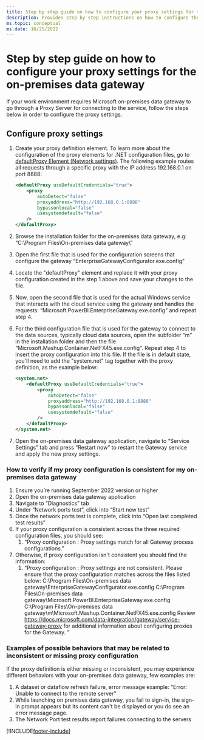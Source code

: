 ```yaml
---
title: Step by step guide on how to configure your proxy settings for the on-premises data gateway
description: Provides step by step instructions on how to configure the proxy settings for the on-premises data gateway.
ms.topic: conceptual
ms.date: 10/25/2022
---
```

# Step by step guide on how to configure your proxy settings for the on-premises data gateway

If your work environment requires Microsoft on-premises data gateway to go through a Proxy Server for connecting to the service, follow the steps below in order to configure the proxy settings.

## Configure proxy settings

1. Create your proxy definition element. To learn more about the configuration of the proxy elements for .NET configuration files, go to [defaultProxy Element (Network settings)](https://learn.microsoft.com/dotnet/framework/configure-apps/file-schema/network/defaultproxy-element-network-settings).
The following example routes all requests through a specific proxy with the IP address 192.168.0.1 on port 8888:

    ```xml
    <defaultProxy useDefaultCredentials="true">
        <proxy  
            autoDetect="false"  
            proxyaddress="http://192.168.0.1:8888"
            bypassonlocal="false"
            usesystemdefault="false"
        />
    </defaultProxy>
    ```

2. Browse the installation folder for the on-premises data gateway, e.g: “C:\Program Files\On-premises data gateway\”
3. Open the first file that is used for the configuration screens that configure the gateway “EnterpriseGatewayConfigurator.exe.config”
4. Locate the "defaultProxy" element and replace it with your proxy configuration created in the step 1 above and save your changes to the file.
5. Now, open the second file that is used for the actual Windows service that interacts with the cloud service using the gateway and handles the requests: “Microsoft.PowerBI.EnterpriseGateway.exe.config” and repeat step 4.
6. For the third configuration file that is used for the gateway to connect to the data sources, typically cloud data sources, open the subfolder “m” in the installation folder and then the file “Microsoft.Mashup.Container.NetFX45.exe.config”. Repeat step 4 to insert the proxy configuration into this file.
   If the file is in default state, you'll need to add the "system.net" tag together with the proxy definition, as the example below:

    ```xml
    <system.net>
        <defaultProxy useDefaultCredentials="true">
            <proxy  
                autoDetect="false"  
                proxyaddress="http://192.168.0.1:8888"
                bypassonlocal="false"
                usesystemdefault="false"
            />
        </defaultProxy>
    </system.net>
    ```

7. Open the on-premises data gateway application, navigate to “Service Settings” tab and press “Restart now” to restart the Gateway service and apply the new proxy settings.

### How to verify if my proxy configuration is consistent for my on-premises data gateway

1. Ensure you’re running September 2022 version or higher
2. Open the on-premises data gateway application
3. Navigate to “Diagnostics” tab
4. Under “Network ports test”, click into “Start new test”
5. Once the network ports test is complete, click into “Open last completed test results”
6. If your proxy configuration is consistent across the three required configuration files, you should see:
    1. “Proxy configuration : Proxy settings match for all Gateway process configurations.”
7. Otherwise, if proxy configuration isn't consistent you should find the information:
    1. “Proxy configuration : Proxy settings are not consistent. Please ensure that the proxy configuration matches across the files listed below:
    C:\Program Files\On-premises data gateway\EnterpriseGatewayConfigurator.exe.config
    C:\Program Files\On-premises data gateway\Microsoft.PowerBI.EnterpriseGateway.exe.config
    C:\Program Files\On-premises data gateway\m\Microsoft.Mashup.Container.NetFX45.exe.config
    Review <https://docs.microsoft.com/data-integration/gateway/service-gateway-proxy>  for additional information about configuring proxies for the Gateway.
    ”

### Examples of possible behaviors that may be related to inconsistent or missing proxy configuration

If the proxy definition is either missing or inconsistent, you may experience different behaviors with your on-premises data gateway, few examples are:

1. A dataset or dataflow refresh failure, error message example: “Error: Unable to connect to the remote server”
2. While launching on premises data gateway, you fail to sign-in, the sign-in prompt appears but its content can't be displayed or you do see an error message page.
3. The Network Port test results report failures connecting to the servers

[!INCLUDE[footer-include](../includes/footer-banner.md)]
